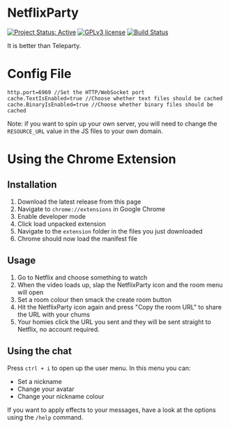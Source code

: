 # NetflixParty

[![Project Status: Active](https://www.repostatus.org/badges/latest/active.svg)](https://www.repostatus.org/#active) [![GPLv3 license](https://img.shields.io/badge/License-GPLv3-blue.svg)](https://www.gnu.org/licenses/gpl-3.0) [![Build Status](https://jenkins.voidtech.de/buildStatus/icon?job=NetflixParty)](https://jenkins.voidtech.de/job/NetflixParty/)

It is better than Teleparty.

# Config File

```
http.port=6969 //Set the HTTP/WebSocket port
cache.TextIsEnabled=true //Choose whether text files should be cached
cache.BinaryIsEnabled=true //Choose whether binary files should be cached
```

Note: if you want to spin up your own server, you will need to change the `RESOURCE_URL` value in the JS files to your own domain.

# Using the Chrome Extension

## Installation

1) Download the latest release from this page
2) Navigate to `chrome://extensions` in Google Chrome
3) Enable developer mode
4) Click load unpacked extension
5) Navigate to the `extension` folder in the files you just downloaded
6) Chrome should now load the manifest file 

## Usage

1) Go to Netflix and choose something to watch
2) When the video loads up, slap the NetflixParty icon and the room menu will open
3) Set a room colour then smack the create room button
4) Hit the NetflixParty icon again and press "Copy the room URL" to share the URL with your chums
5) Your homies click the URL you sent and they will be sent straight to Netflix, no account required.

## Using the chat

Press `ctrl + i` to open up the user menu. In this menu you can:

- Set a nickname
- Change your avatar
- Change your nickname colour

If you want to apply effects to your messages, have a look at the options using the `/help` command.